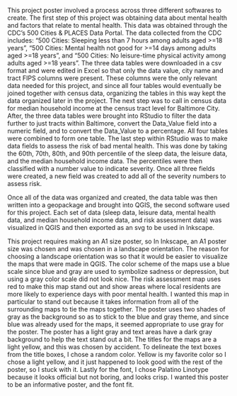 This project poster involved a process across three different softwares to create. The first step of this project was obtaining data about mental health and factors that relate to mental health. This data was obtained through the CDC’s 500 Cities & PLACES Data Portal. The data collected from the CDC includes: “500 Cities: Sleeping less than 7 hours among adults aged >=18 years”, “500 Cities: Mental health not good for >=14 days among adults aged >=18 years”, and “500 Cities: No leisure-time physical activity among adults aged >=18 years”. The three data tables were downloaded in a csv format and were edited in Excel so that only the data value, city name and tract FIPS columns were present. These columns were the only relevant data needed for this project, and since all four tables would eventually be joined together with census data, organizing the tables in this way kept the data organized later  in the project. The next step was to call in census data for median household income at the census tract level for Baltimore City. After, the three data tables were brought into RStudio to filter the data further to just tracts within Baltimore, convert the Data_Value field into a numeric field, and to convert the Data_Value to a percentage. All four tables were combined to form one table. The last step within RStudio was to make data fields to assess the risk of bad mental health. This was done by taking the 60th, 70th, 80th, and 90th percentile of the sleep data, the leisure data, and the median household income data. The percentiles were then classified with a number value to indicate severity. Once all three fields were created, a new field was created to add all of the severity numbers to assess risk.

Once all of the data was organized and created, the data table was then written into a geopackage and brought into QGIS, the second software used for this project. Each set of data (sleep data, leisure data, mental health data, and median household income data, and risk assessment data) was visualized in QGIS and then exported as an svg to be used in Inkscape.

This project requires making an A1 size poster, so In Inkscape, an A1 poster size was chosen and was chosen in a landscape orientation. The reason for choosing a landscape orientation was so that it would be easier to visualize the maps that were made in QGIS. The color scheme of the maps use a blue scale since blue and gray are used to symbolize sadness or depression, but using a gray color scale did not look nice. The risk assessment map uses red to make this map stand out and show areas where local residents are more likely to experience days with poor mental health. I wanted this map in particular to stand out because it takes information from all of the surrounding maps to tie the maps together. The poster uses two shades of gray as the background so as to stick to the blue and gray theme, and since blue was already used for the maps, it seemed appropriate to use gray for the poster. The poster has a light gray and text areas have a dark gray background to help the text stand out a bit. The titles for the maps are a light yellow, and this was chosen by accident. To delineate the text boxes from the title boxes, I chose a random color. Yellow is my favorite color so I chose a light yellow, and it just happened to look good with the rest of the poster, so I stuck with it. Lastly for the font, I chose Palatino Linotype because it looks official but not boring, and looks crisp. I wanted this poster to be an informative poster, and the font fit.
